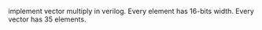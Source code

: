 implement vector multiply in verilog. Every element has 16-bits width. Every vector has 35 elements.